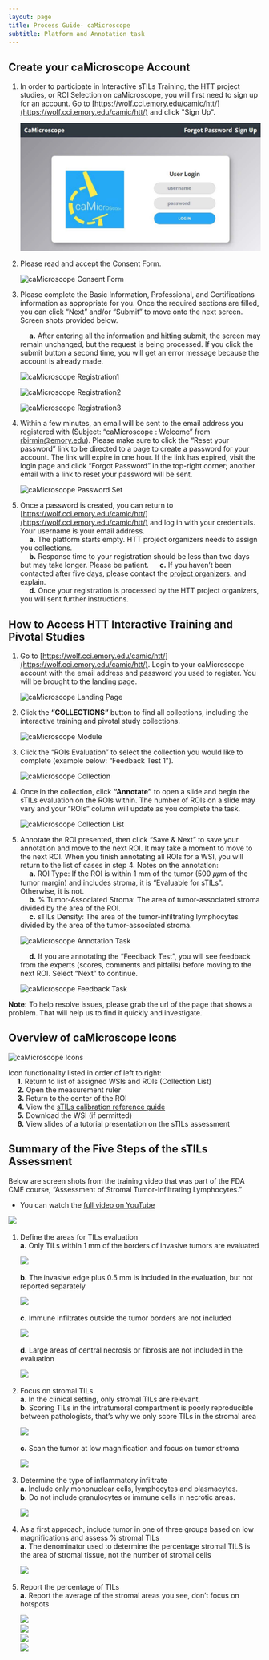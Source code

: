 ```yaml
---
layout: page
title: Process Guide- caMicroscope 
subtitle: Platform and Annotation task
---
```


## Create your caMicroscope Account

1. In order to participate in Interactive sTILs Training, the HTT project studies, or ROI Selection on caMicroscope, you will first need to sign up for an account. Go to [https://wolf.cci.emory.edu/camic/htt/](https://wolf.cci.emory.edu/camic/htt/) and click "Sign Up". 

    ![caMicroscope Login Page](./pdfs-images/camic-processGuide/camic-logIn.jpg)

2. Please read and accept the Consent Form.

    ![caMicroscope Consent Form](/pdfs-images/camic-processGuide/camic-consentForm.jpg)

3. Please complete the Basic Information, Professional, and Certifications information as appropriate for you. Once the required sections are filled, you can click “Next” and/or “Submit” to move onto the next screen. Screen shots provided below.  

    &emsp; **a.** After entering all the information and hitting submit, the screen may remain unchanged, but the request is being processed. If you click the submit button a second time, you will get an error message because the account is already made.  

    ![caMicroscope Registration1](/pdfs-images/camic-processGuide/camic-reg1.jpg)

    ![caMicroscope Registration2](/pdfs-images/camic-processGuide/camic-reg2.jpg)

    ![caMicroscope Registration3](/pdfs-images/camic-processGuide/camic-reg3.jpg)

4. Within a few minutes, an email will be sent to the email address you registered with (Subject: “caMicroscope : Welcome” from rbirmin@emory.edu). Please make sure to click the “Reset your password” link to be directed to a page to create a password for your account. The link will expire in one hour. If the link has expired, visit the login page and click “Forgot Password” in the top-right corner; another email with a link to reset your password will be sent.

    ![caMicroscope Password Set](/pdfs-images/camic-processGuide/camic-password.jpg)

5. Once a password is created, you can return to [https://wolf.cci.emory.edu/camic/htt/](https://wolf.cci.emory.edu/camic/htt/) and log in with your credentials. Your username is your email address.  
    &emsp; **a.** The platform starts empty. HTT project organizers needs to assign you collections.  
    &emsp; **b.** Response time to your registration should be less than two days but may take longer. Please be patient.
    &emsp; **c.** If you haven’t been contacted after five days, please contact the [project organizers.](../team.md) and explain.  
    &emsp; **d.** Once your registration is processed by the HTT project organizers, you will sent further instructions.  


## How to Access HTT Interactive Training and Pivotal Studies

1. Go to [https://wolf.cci.emory.edu/camic/htt/](https://wolf.cci.emory.edu/camic/htt/). Login to your caMicroscope account with the email address and password you used to register. You will be brought to the landing page. 

    ![caMicroscope Landing Page](/pdfs-images/camic-processGuide/camic-landingPage.jpg)

2. Click the **“COLLECTIONS”** button to find all collections, including the interactive training and pivotal study collections.

    ![caMicroscope Module](/pdfs-images/camic-processGuide/camic-annotateMod.jpg)

3. Click the “ROIs Evaluation” to select the collection you would like to complete (example below: “Feedback Test 1”).

    ![caMicroscope Collection](/pdfs-images/camic-processGuide/camic-collection.jpg)

4. Once in the collection, click **“Annotate”** to open a slide and begin the sTILs evaluation on the ROIs within. The number of ROIs on a slide may vary and your “ROIs” column will update as you complete the task.

    ![caMicroscope Collection List](/pdfs-images/camic-processGuide/camic-collectionList.jpg)

5. Annotate the ROI presented, then click “Save & Next” to save your annotation and move to the next ROI. It may take a moment to move to the next ROI. When you finish annotating all ROIs for a WSI, you will return to the list of cases in step 4. Notes on the annotation:  
    &emsp; **a.** ROI Type: If the ROI is within 1 mm of the tumor (500 𝜇𝜇m of the tumor margin) and includes stroma, it is “Evaluable for sTILs”. Otherwise, it is not.  
    &emsp; **b.** % Tumor-Associated Stroma: The area of tumor-associated stroma divided by the area of the ROI.  
    &emsp; **c.** sTILs Density: The area of the tumor-infiltrating lymphocytes divided by the area of the tumor-associated stroma.  

    ![caMicroscope Annotation Task](/pdfs-images/camic-processGuide/camic-annotationTask.jpg)   

    &emsp; **d.** If you are annotating the “Feedback Test”, you will see feedback from the experts (scores, comments and pitfalls) before moving to the next ROI. Select “Next” to continue.  

    ![caMicroscope Feedback Task](/pdfs-images/camic-processGuide/camic-feedbackTask.jpg)


**Note:** To help resolve issues, please grab the url of the page that shows a problem. That will help us to find it quickly and investigate.  


## Overview of caMicroscope Icons

![caMicroscope Icons](/pdfs-images/camic-processGuide/camic-icons.jpg)

Icon functionality listed in order of left to right:  
    &emsp; **1.** Return to list of assigned WSIs and ROIs (Collection List)  
    &emsp; **2.** Open the measurement ruler  
    &emsp; **3.** Return to the center of the ROI  
    &emsp; **4.** View the [sTILs calibration reference guide](../training-2023/images/salgado2014-fig4.jpg)  
    &emsp; **5.** Download the WSI (if permitted)  
    &emsp; **6.** View slides of a tutorial presentation on the sTILs assessment   


## Summary of the Five Steps of the sTILs Assessment

Below are screen shots from the training video that was part of the FDA CME course, “Assessment of Stromal Tumor-Infiltrating Lymphocytes.”

* You can watch the [full video on YouTube](https://www.youtube.com/watch?v=aPa-pXIBBlU)

![](/pdfs-images/camic-processGuide/iiobwg-topBanner.jpg)

1. Define the areas for TILs evaluation  
    **a.** Only TILs within 1 mm of the borders of invasive tumors are evaluated  

    ![](/pdfs-images/camic-processGuide/iiobwg-1a.jpg)  

    **b.** The invasive edge plus 0.5 mm is included in the evaluation, but not reported separately  

    ![](/pdfs-images/camic-processGuide/iiobwg-1b.jpg)  

    **c.** Immune infiltrates outside the tumor borders are not included  

    ![](/pdfs-images/camic-processGuide/iiobwg-1c.jpg)  

    **d.** Large areas of central necrosis or fibrosis are not included in the evaluation  

    ![](/pdfs-images/camic-processGuide/iiobwg-1d.jpg)

2. Focus on stromal TILs  
    **a.** In the clinical setting, only stromal TILs are relevant.  
    **b.** Scoring TILs in the intratumoral compartment is poorly reproducible between pathologists, that’s why we only score TILs in the stromal area  

    ![](/pdfs-images/camic-processGuide/iiobwg-2b.jpg)

    **c.** Scan the tumor at low magnification and focus on tumor stroma  

    ![](/pdfs-images/camic-processGuide/iiobwg-2c.jpg)

3. Determine the type of inflammatory infiltrate  
    **a.** Include only mononuclear cells, lymphocytes and plasmacytes.  
    **b.** Do not include granulocytes or immune cells in necrotic areas.  

    ![](/pdfs-images/camic-processGuide/iiobwg-3b.jpg)

4. As a first approach, include tumor in one of three groups based on low magnifications and assess % stromal TILs  
    **a.** The denominator used to determine the percentage stromal TILS is the area of stromal tissue, not the number of stromal cells    

    ![](/pdfs-images/camic-processGuide/iiobwg-4a.jpg)  

5. Report the percentage of TILs  
    **a.** Report the average of the stromal areas you see, don’t focus on hotspots  

    ![](/pdfs-images/camic-processGuide/iiobwg-5a1.jpg)  
    ![](/pdfs-images/camic-processGuide/iiobwg-5a2.jpg)  
    ![](/pdfs-images/camic-processGuide/iiobwg-5a3.jpg)  
    ![](/pdfs-images/camic-processGuide/iiobwg-5a4.jpg)  


